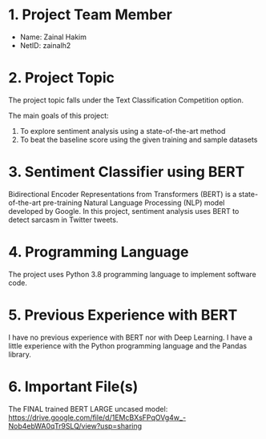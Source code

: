 # 1.	Project Team Member
- Name: Zainal Hakim
- NetID: zainalh2

# 2.	Project Topic
The project topic falls under the Text Classification Competition option. 

The main goals of this project:
1.	To explore sentiment analysis using a state-of-the-art method
2.	To beat the baseline score using the given training and sample datasets

# 3.	Sentiment Classifier using BERT
Bidirectional Encoder Representations from Transformers (BERT) is a state-of-the-art pre-training Natural Language Processing (NLP) model developed by Google. In this project, sentiment analysis uses BERT to detect sarcasm in Twitter tweets.

# 4.	Programming Language
The project uses Python 3.8 programming language to implement software code.

# 5. Previous Experience with BERT
I have no previous experience with BERT nor with Deep Learning.
I have a little experience with the Python programming language and the Pandas library.

# 6. Important File(s)
The FINAL trained BERT LARGE uncased model: https://drive.google.com/file/d/1EMcBXsFPqOVg4w_-Nob4ebWA0qTr9SLQ/view?usp=sharing
